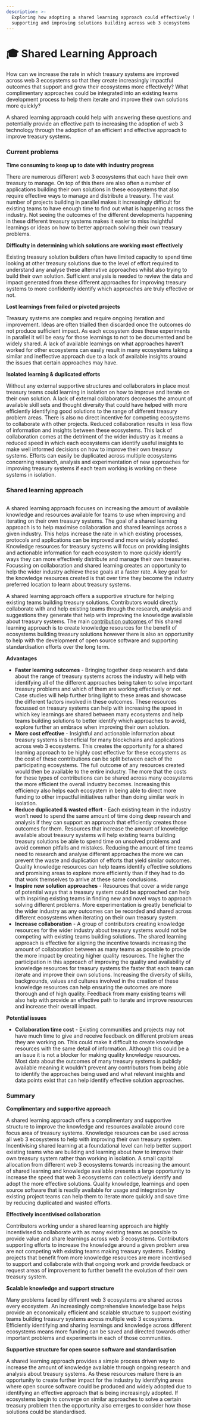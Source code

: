 ```yaml
---
description: >-
  Exploring how adopting a shared learning approach could effectively help with
  supporting and improving solutions building across web 3 ecosystems
---
```


# 🎓 Shared Learning Approach

How can we increase the rate in which treasury systems are improved across web 3 ecosystems so that they create increasingly impactful outcomes that support and grow their ecosystems more effectively? What complimentary approaches could be integrated into an existing teams development process to help them iterate and improve their own solutions more quickly?



A shared learning approach could help with answering these questions and potentially provide an effective path to increasing the adoption of web 3 technology through the adoption of an efficient and effective approach to improve treasury systems.



### Current problems



**Time consuming to keep up to date with industry progress**

There are numerous different web 3 ecosystems that each have their own treasury to manage. On top of this there are also often a number of applications building their own solutions in these ecosystems that also require effective ways to manage and distribute a treasury. The vast number of projects building in parallel makes it increasingly difficult for existing teams to have enough time to find out what is happening across the industry. Not seeing the outcomes of the different developments happening in these different treasury systems makes it easier to miss insightful learnings or ideas on how to better approach solving their own treasury problems.



**Difficulty in determining which solutions are working most effectively**

Existing treasury solution builders often have limited capacity to spend time looking at other treasury solutions due to the level of effort required to understand any analyse these alternative approaches whilst also trying to build their own solution. Sufficient analysis is needed to review the data and impact generated from these different approaches for improving treasury systems to more confidently identify which approaches are truly effective or not.



**Lost learnings from failed or pivoted projects**

Treasury systems are complex and require ongoing iteration and improvement. Ideas are often trialled then discarded once the outcomes do not produce sufficient impact. As each ecosystem does these experiments in parallel it will be easy for those learnings to not to be documented and be widely shared. A lack of available learnings on what approaches haven’t worked for other ecosystems can easily result in many ecosystems taking a similar and ineffective approach due to a lack of available insights around the issues that certain approaches may have.



**Isolated learning & duplicated efforts**

Without any external supportive structures and collaborators in place most treasury teams could learning in isolation on how to improve and iterate on their own solution. A lack of external collaborators decreases the amount of available skill sets and thought diversity that could have helped with more efficiently identifying good solutions to the range of different treasury problem areas. There is also no direct incentive for competing ecosystems to collaborate with other projects. Reduced collaboration results in less flow of information and insights between these ecosystems. This lack of collaboration comes at the detriment of the wider industry as it means a reduced speed in which each ecosystems can identify useful insights to make well informed decisions on how to improve their own treasury systems. Efforts can easily be duplicated across multiple ecosystems concerning research, analysis and experimentation of new approaches for improving treasury systems if each team working is working on these systems in isolation.



### **Shared learning approach**

<figure><img src="../.gitbook/assets/shared-learning-approach.jpg" alt=""><figcaption></figcaption></figure>

A shared learning approach focuses on increasing the amount of available knowledge and resources available for teams to use when improving and iterating on their own treasury systems. The goal of a shared learning approach is to help maximise collaboration and shared learnings across a given industry. This helps increase the rate in which existing processes, protocols and applications can be improved and more widely adopted. Knowledge resources for treasury systems will focus on providing insights and actionable information for each ecosystem to more quickly identify ways they can more effectively distribute and manage their own treasuries. Focussing on collaboration and shared learning creates an opportunity to help the wider industry achieve these goals at a faster rate. A key goal for the knowledge resources created is that over time they become the industry preferred location to learn about treasury systems.



A shared learning approach offers a supportive structure for helping existing teams building treasury solutions. Contributors would directly collaborate with and help existing teams through the research, analysis and suggestions they generate that help with improving the knowledge available about treasury systems. The main [contribution outcomes ](contribution-outcomes/)of this shared learning approach is to create knowledge resources for the benefit of ecosystems building treasury solutions however there is also an opportunity to help with the development of open source software and supporting standardisation efforts over the long term.



**Advantages**

* **Faster learning outcomes** - Bringing together deep research and data about the range of treasury systems across the industry will help with identifying all of the different approaches being taken to solve important treasury problems and which of them are working effectively or not. Case studies will help further bring light to these areas and showcase the different factors involved in these outcomes. These resources focussed on treasury systems can help with increasing the speed in which key learnings are shared between many ecosystems and help teams building solutions to better identify which approaches to avoid, explore further an embrace when improving their own solution.
* **More cost effective** - Insightful and actionable information about treasury systems is beneficial for many blockchains and applications across web 3 ecosystems. This creates the opportunity for a shared learning approach to be highly cost effective for these ecosystems as the cost of these contributions can be split between each of the participating ecosystems. The full outcome of any resources created would then be available to the entire industry. The more that the costs for these types of contributions can be shared across many ecosystems the more efficient the overall industry becomes. Increasing this efficiency also helps each ecosystem in being able to direct more funding to other impactful initiatives rather than doing similar work in isolation.
* **Reduce duplicated & wasted effort** - Each existing team in the industry won’t need to spend the same amount of time doing deep research and analysis if they can support an approach that efficiently creates those outcomes for them. Resources that increase the amount of knowledge available about treasury systems will help existing teams building treasury solutions be able to spend time on unsolved problems and avoid common pitfalls and mistakes. Reducing the amount of time teams need to research and analyse different approaches the more we can prevent the waste and duplication of efforts that yield similar outcomes. Quality knowledge resources can help teams identify effective solutions and promising areas to explore more efficiently than if they had to do that work themselves to arrive at these same conclusions.
* **Inspire new solution approaches** - Resources that cover a wide range of potential ways that a treasury system could be approached can help with inspiring existing teams in finding new and novel ways to approach solving different problems. More experimentation is greatly beneficial to the wider industry as any outcomes can be recorded and shared across different ecosystems when iterating on their own treasury system.
* **Increase collaboration** - A group of contributors creating knowledge resources for the wider industry about treasury systems would not be competing with existing teams building solutions. The shared learning approach is effective for aligning the incentive towards increasing the amount of collaboration between as many teams as possible to provide the more impact by creating higher quality resources. The higher the participation in this approach of improving the quality and availability of knowledge resources for treasury systems the faster that each team can iterate and improve their own solutions. Increasing the diversity of skills, backgrounds, values and cultures involved in the creation of these knowledge resources can help ensuring the outcomes are more thorough and of high quality. Feedback from many existing teams will also help with provide an effective path to iterate and improve resources and increase their overall impact.



**Potential issues**

* **Collaboration time cost** - Existing communities and projects may not have much time to give and receive feedback on different problem areas they are working on. This could make it difficult to create knowledge resources with the same detail of information. Although this could be a an issue it is not a blocker for making quality knowledge resources. Most data about the outcomes of many treasury systems is publicly available meaning it wouldn't prevent any contributors from being able to identify the approaches being used and what relevant insights and data points exist that can help identify effective solution approaches.



### **Summary**



**Complimentary and supportive approach**

A shared learning approach offers a complimentary and supportive structure to improve the knowledge and resources available around core focus area of treasury systems. Knowledge resources can be used across all web 3 ecosystems to help with improving their own treasury system. Incentivising shared learning at a foundational level can help better support existing teams who are building and learning about how to improve their own treasury system rather than working in isolation. A small capital allocation from different web 3 ecosystems towards increasing the amount of shared learning and knowledge available presents a large opportunity to increase the speed that web 3 ecosystems can collectively identify and adopt the more effective solutions. Quality knowledge, learnings and open source software that is readily available for usage and integration by existing project teams can help them to iterate more quickly and save time by reducing duplicated and wasted efforts.



**Effectively incentivised collaboration**

Contributors working under a shared learning approach are highly incentivised to collaborate with as many existing teams as possible to provide value and share learnings across web 3 ecosystems. Contributors supporting efforts to increase the knowledge around a given problem area are not competing with existing teams making treasury systems. Existing projects that benefit from more knowledge resources are more incentivised to support and collaborate with that ongoing work and provide feedback or request areas of improvement to further benefit the evolution of their own treasury system.



**Scalable knowledge and support structure**

Many problems faced by different web 3 ecosystems are shared across every ecosystem. An increasingly comprehensive knowledge base helps provide an economically efficient and scalable structure to support existing teams building treasury systems across multiple web 3 ecosystems. Efficiently identifying and sharing learnings and knowledge across different ecosystems means more funding can be saved and directed towards other important problems and experiments in each of those communities.



**Supportive structure for open source software and standardisation**

A shared learning approach provides a simple process driven way to increase the amount of knowledge available through ongoing research and analysis about treasury systems. As these resources mature there is an opportunity to create further impact for the industry by identifying areas where open source software could be produced and widely adopted due to identifying an effective approach that is being increasingly adopted. If ecosystems begin to converge on similar approaches to solve a certain treasury problem then the opportunity also emerges to consider how those solutions could be standardised.
